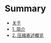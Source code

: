 # Summary

* [关于](README.md)
* [1. 简介](intro.md)
* [2. 压缩表述概览](/compressed-representation-overview.md)


